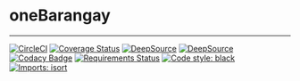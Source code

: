 # oneBarangay

---

[![CircleCI](https://circleci.com/gh/PrynsTag/oneBarangay/tree/develop.svg?style=svg)](https://circleci.com/gh/PrynsTag/oneBarangay/tree/develop)
[![Coverage Status](https://coveralls.io/repos/github/PrynsTag/oneBarangay/badge.svg)](https://coveralls.io/github/PrynsTag/oneBarangay)
[![DeepSource](https://deepsource.io/gh/PrynsTag/oneBarangay.svg/?label=active+issues&token=QI2m-XNk586t3GYXw6YhzOn6)](https://deepsource.io/gh/PrynsTag/oneBarangay/?ref=repository-badge)
[![DeepSource](https://deepsource.io/gh/PrynsTag/oneBarangay.svg/?label=resolved+issues&token=QI2m-XNk586t3GYXw6YhzOn6)](https://deepsource.io/gh/PrynsTag/oneBarangay/?ref=repository-badge)
[![Codacy Badge](https://app.codacy.com/project/badge/Grade/7a9e9a1402a14005ae4a14b5cffdb1ee)](https://www.codacy.com/gh/PrynsTag/oneBarangay/dashboard?utm_source=github.com&utm_medium=referral&utm_content=PrynsTag/oneBarangay&utm_campaign=Badge_Grade)
[![Requirements Status](https://requires.io/github/PrynsTag/oneBarangay/requirements.svg?branch=develop)](https://requires.io/github/PrynsTag/oneBarangay/requirements/?branch=develop)
[![Code style: black](https://img.shields.io/badge/code%20style-black-000000.svg)](https://github.com/psf/black)
[![Imports: isort](https://img.shields.io/badge/%20imports-isort-%231674b1?style=flat&labelColor=ef8336)](https://pycqa.github.io/isort/)
